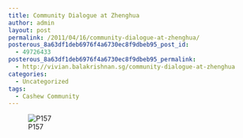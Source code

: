 ```yaml
---
title: Community Dialogue at Zhenghua
author: admin
layout: post
permalink: /2011/04/16/community-dialogue-at-zhenghua/
posterous_8a63df1deb6976f4a6730ec8f9dbeb95_post_id:
  - 49726433
posterous_8a63df1deb6976f4a6730ec8f9dbeb95_permalink:
  - http://vivian.balakrishnan.sg/community-dialogue-at-zhenghua
categories:
  - Uncategorized
tags:
  - Cashew Community
---
```

<figure>
<img src="http://vivian.balakrishnan.sg/wp-content/uploads/2011/04/p157.jpg.scaled1000-300x224.jpg" alt="P157" />
<figcaption>P157</figcaption></figure>
